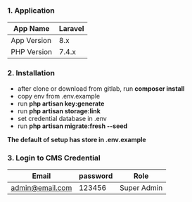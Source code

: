 
### 1. Application

| App Name    | Laravel |
| ----------- | ------- |
| App Version | 8.x     |
| PHP Version | 7.4.x   |

### 2. Installation
 - after clone or download from gitlab, run **composer install**
 - copy env from .env.example
 - run **php artisan key:generate**
 - run **php artisan storage:link**
 - set credential database in .env
 - run **php artisan migrate:fresh --seed**

 **The default of setup has store in .env.example**

### 3. Login to CMS Credential
|      Email      | password |     Role    |
| --------------- | -------- | ----------- |
| admin@email.com | 123456   | Super Admin |
